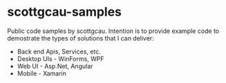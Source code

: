 # scottgcau-samples
Public code samples by scottgcau. Intention is to provide example code to demostrate the types of solutions that I can deliver:

* Back end Apis, Services, etc.
* Desktop UIs - WinForms, WPF
* Web UI - Asp.Net, Angular
* Mobile - Xamarin
